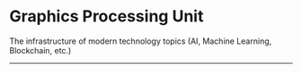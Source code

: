 # Graphics Processing Unit

The infrastructure of modern technology topics (AI, Machine Learning, Blockchain, etc.)

---
